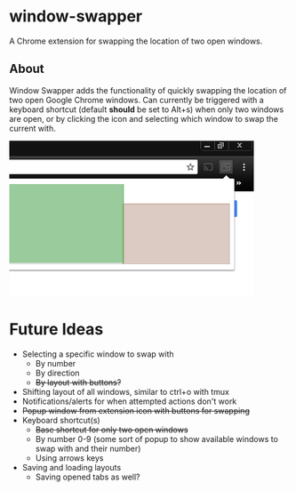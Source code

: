 # window-swapper
A Chrome extension for swapping the location of two open windows.

## About
Window Swapper adds the functionality of quickly swapping the location of two open Google Chrome windows. Can currently be triggered with a keyboard shortcut (default **should** be set to Alt+s) when only two windows are open, or by clicking the icon and selecting which window to swap the current with.

![Close up of popup](https://raw.githubusercontent.com/jbovee/window-swapper/master/images/promo_tile.png)

# Future Ideas
- Selecting a specific window to swap with
  - By number
  - By direction
  - ~~By layout with buttons?~~
- Shifting layout of all windows, similar to ctrl+o with tmux
- Notifications/alerts for when attempted actions don't work
- ~~Popup window from extension icon with buttons for swapping~~
- Keyboard shortcut(s)
  - ~~Base shortcut for only two open windows~~
  - By number 0-9 (some sort of popup to show available windows to swap with and their number)
  - Using arrows keys
- Saving and loading layouts
  - Saving opened tabs as well?
